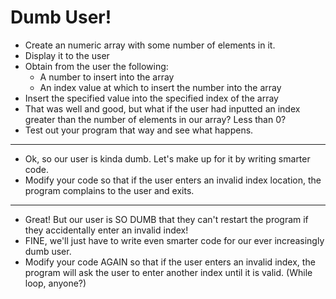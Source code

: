 
# Dumb User!

* Create an numeric array with some number of elements in it.
* Display it to the user
* Obtain from the user the following:
	* A number to insert into the array
	* An index value at which to insert the number into the array
* Insert the specified value into the specified index of the array
* That was well and good, but what if the user had inputted an index greater than the number of elements in our array? Less than 0?
* Test out your program that way and see what happens.

---

* Ok, so our user is kinda dumb. Let's make up for it by writing smarter code.
* Modify your code so that if the user enters an invalid index location, the program complains to the user and exits.

---

* Great! But our user is SO DUMB that they can't restart the program if they accidentally enter an invalid index!
* FINE, we'll just have to write even smarter code for our ever increasingly dumb user.
* Modify your code AGAIN so that if the user enters an invalid index, the program will ask the user to enter another index until it is valid. (While loop, anyone?)
